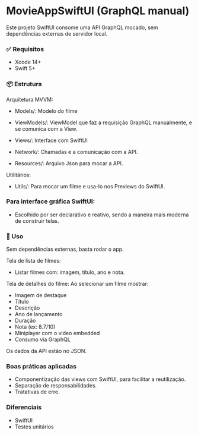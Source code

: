 # MovieAppSwiftUI (GraphQL manual)

Este projeto SwiftUI consome uma API GraphQL mocado, sem dependências externas de servidor local.

### ✅ Requisitos

- Xcode 14+
- Swift 5+

### 📦 Estrutura

Arquitetura MVVM:

- Models/: Modelo do filme
- ViewModels/: ViewModel que faz a requisição GraphQL manualmente, e se comunica com a View.
- Views/: Interface com SwiftUI

- Network/: Chamadas e a comunicação com a API.
- Resources/: Arquivo Json para mocar a API.

Utilitários:
- Utils/: Para mocar um filme e usa-lo nos Previews do SwiftUI.

### Para interface gráfica SwiftUI:
- Escolhido por ser declarativo e reativo, sendo a maneira mais moderna de construir telas. 

### 🚀 Uso
Sem dependências externas, basta rodar o app.

Tela de lista de filmes:
- Listar filmes com: imagem, título, ano e nota.

Tela de detalhes do filme:
Ao selecionar um filme mostrar:
- Imagem de destaque
- Título
- Descrição
- Ano de lançamento
- Duração
- Nota (ex: 8.7/10)
- Miniplayer com o video embedded
- Consumo via GraphQL
 
Os dados da API estão no JSON.

### Boas práticas aplicadas

- Componentização das views com SwiftUI, para facilitar a reutilização.
- Separação de responsabilidades.
- Tratativas de erro.

### Diferenciais

- SwiftUI
- Testes unitários

